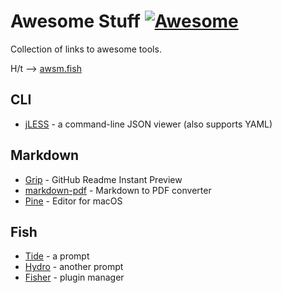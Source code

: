# Awesome Stuff [![Awesome](https://awesome.re/badge.svg)](https://awesome.re)
Collection of links to awesome tools.  

H/t --> [awsm.fish](https://git.io/awsm.fish)

## CLI
* [jLESS](https://jless.io/) - a command-line JSON viewer (also supports YAML)

## Markdown
* [Grip](https://github.com/joeyespo/grip) - GitHub Readme Instant Preview
* [markdown-pdf](https://github.com/alanshaw/markdown-pdf) - Markdown to PDF converter
* [Pine](https://lukakerr.github.io/Pine/) - Editor for macOS

## Fish
* [Tide](https://github.com/IlanCosman/tide) - a prompt
* [Hydro](https://github.com/jorgebucaran/hydro) - another prompt
* [Fisher](https://github.com/jorgebucaran/fisher) - plugin manager